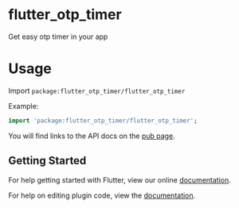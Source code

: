 # flutter_otp_timer

Get easy otp timer in your app

# Usage

Import `package:flutter_otp_timer/flutter_otp_timer`

Example:

```dart
import 'package:flutter_otp_timer/flutter_otp_timer';


```

You will find links to the API docs on the [pub page](https://pub.dev/packages/otp_count_down).

## Getting Started

For help getting started with Flutter, view our online
[documentation](http://flutter.io/).

For help on editing plugin code, view the [documentation](https://flutter.io/platform-plugins/#edit-code).